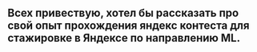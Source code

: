 ## Всех привествую, хотел бы рассказать про свой опыт прохождения яндекс контеста для стажировке в Яндексе по направлению ML.
